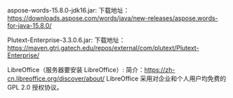 aspose-words-15.8.0-jdk16.jar:
下载地址：https://downloads.aspose.com/words/java/new-releases/aspose.words-for-java-15.8.0/

Plutext-Enterprise-3.3.0.6.jar:
下载地址：https://maven.gtri.gatech.edu/repos/external/com/plutext/Plutext-Enterprise/

LibreOffice（服务器要安装 LibreOffice）:
简介：https://zh-cn.libreoffice.org/discover/about/
LibreOffice 采用对企业和个人用户均免费的 GPL 2.0 授权协议。
